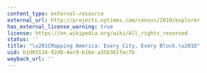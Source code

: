 ```yaml
---
content_type: external-resource
external_url: http://projects.nytimes.com/census/2010/explorer
has_external_license_warning: true
license: https://en.wikipedia.org/wiki/All_rights_reserved
status: ''
title: "\u201CMapping America: Every City, Every Block.\u201D"
uid: b1d65116-92d8-4ec9-b16e-a35b361fec7b
wayback_url: ''
---
```

